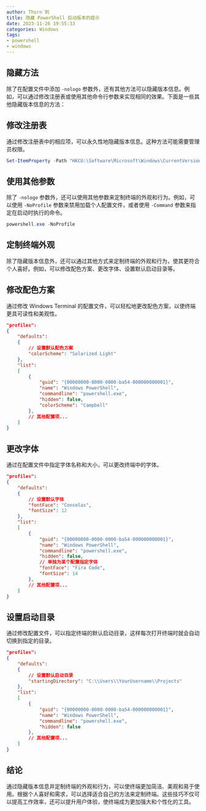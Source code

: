 ```yaml
---
author: Thorn`刺
title: 隐藏 PowerShell 启动版本的提示
date: 2023-11-26 19:55:33
categories: Windows
tags:
- powershell
- windows
---
```


## 隐藏方法

除了在配置文件中添加 `-nologo` 参数外，还有其他方法可以隐藏版本信息。例如，可以通过修改注册表或使用其他命令行参数来实现相同的效果。<!--more-->下面是一些其他隐藏版本信息的方法：

## 修改注册表

通过修改注册表中的相应项，可以永久性地隐藏版本信息。这种方法可能需要管理员权限。

```powershell
Set-ItemProperty -Path "HKCU:\Software\Microsoft\Windows\CurrentVersion\Policies\System" -Name "DisableCMDRequest" -Value 1
```

## 使用其他参数

除了 `-nologo` 参数外，还可以使用其他参数来定制终端的外观和行为。例如，可以使用 `-NoProfile` 参数来禁用加载个人配置文件，或者使用 `-Command` 参数来指定在启动时执行的命令。

```powershell
powershell.exe -NoProfile
```

## 定制终端外观

除了隐藏版本信息外，还可以通过其他方式来定制终端的外观和行为，使其更符合个人喜好。例如，可以修改配色方案、更改字体、设置默认启动目录等。

## 修改配色方案

通过修改 Windows Terminal 的配置文件，可以轻松地更改配色方案，以使终端更具可读性和美观性。

```json
"profiles":
{
    "defaults":
    {
        // 设置默认配色方案
        "colorScheme": "Solarized Light"
    },
    "list":
    [
        {
            "guid": "{00000000-0000-0000-ba54-000000000001}",
            "name": "Windows PowerShell",
            "commandline": "powershell.exe",
            "hidden": false,
            "colorScheme": "Campbell"
        },
        // 其他配置项...
    ]
}
```

## 更改字体

通过在配置文件中指定字体名称和大小，可以更改终端中的字体。

```json
"profiles":
{
    "defaults":
    {
        // 设置默认字体
        "fontFace": "Consolas",
        "fontSize": 12
    },
    "list":
    [
        {
            "guid": "{00000000-0000-0000-ba54-000000000001}",
            "name": "Windows PowerShell",
            "commandline": "powershell.exe",
            "hidden": false,
            // 单独为某个配置指定字体
            "fontFace": "Fira Code",
            "fontSize": 14
        },
        // 其他配置项...
    ]
}
```

## 设置启动目录

通过修改配置文件，可以指定终端的默认启动目录，这样每次打开终端时就会自动切换到指定的目录。

```json
"profiles":
{
    "defaults":
    {
        // 设置默认启动目录
        "startingDirectory": "C:\\Users\\YourUsername\\Projects"
    },
    "list":
    [
        {
            "guid": "{00000000-0000-0000-ba54-000000000001}",
            "name": "Windows PowerShell",
            "commandline": "powershell.exe",
            "hidden": false
        },
        // 其他配置项...
    ]
}
```

## 结论

通过隐藏版本信息并定制终端的外观和行为，可以使终端更加简洁、美观和易于使用。根据个人喜好和需求，可以选择适合自己的方法来定制终端。这些技巧不仅可以提高工作效率，还可以提升用户体验，使终端成为更加强大和个性化的工具。
